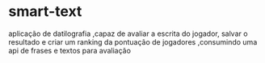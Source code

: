 # smart-text
aplicação de datilografia ,capaz de avaliar a escrita do jogador, salvar o resultado e criar um ranking da pontuação de jogadores ,consumindo uma api de frases e textos para avaliação
